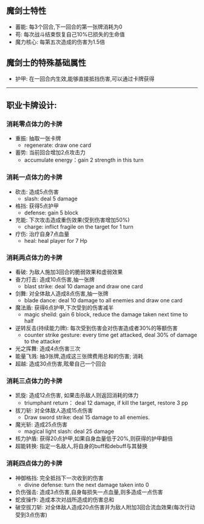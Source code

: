 ## 魔剑士特性
- 蓄能: 每3个回合,下一回合的第一张牌消耗为0
- 苟: 每次战斗结束恢复自己10%已损失的生命值
- 魔力核心: 每第五次造成的伤害为1.5倍

## 魔剑士的特殊基础属性
- 护甲: 在一回合内生效,能够直接抵挡伤害,可以通过卡牌获得

---   
## 职业卡牌设计:
### 消耗零点体力的卡牌
- 重振: 抽取一张卡牌
  - regenerate: draw one card
- 蓄势: 当前回合增加2点攻击力
  - accumulate energy：gain 2 strength in this turn 
### 消耗一点体力的卡牌
- 砍击: 造成5点伤害
  - slash: deal 5 damage
- 格挡: 获得5点护甲
  - defense: gain 5 block
- 充能: 下次攻击造成重伤效果(受到伤害增加50%)
  - charge: inflict fragile on the target for 1 turn 
- 疗伤: 治疗自身7点血量
  - heal: heal player for 7 Hp

### 消耗两点体力的卡牌
- 看破: 为敌人施加3回合的脆弱效果和虚弱效果
- 奋力打击: 造成10点伤害,抽一张牌
  - blast strike: deal 10 damage and draw one card
- 剑舞: 对全体敌人造成8点伤害,抽一张牌
  - blade dance: deal 10 damage to all enemies and draw one card
- 魔法盾: 获得6点护甲,下次受到的伤害减半
  - magic sheild: gain 6 block, reduce the damage taken next time to half
- 逆转反击(持续能力牌): 每次受到伤害会对伤害造成者30%的等额伤害 
  - counter strike gesture: every time get attacked, deal 30% of damage to the attacker
- 光之挥舞: 造成4点伤害三次
- 能量飞溅: 抽3张牌,造成这三张牌费用总和的伤害; 消耗
- 超越: 造成30点伤害,眩晕自己一个回合
### 消耗三点体力的卡牌
- 凯旋: 造成12点伤害, 如果击杀敌人则返回消耗的体力
  - triumphant return： deal 12 damage, if kill the target, restore 3 pp
- 拔刀斩: 对全体敌人造成15点伤害
  - Draw sword strike: deal 15 damage to all enemies.
- 魔光斩: 造成25点伤害
  - magical light slash: deal 25 damage
- 核力护盾: 获得20点护甲,如果自身血量低于20%,则获得的护甲翻倍
- 超能转换: 指定一名敌人,将自身的buff和debuff与其替换
### 消耗四点体力的卡牌
- 神御格挡: 完全抵挡下一次收到的伤害
  - divine defense: turn the next damage taken into 0
- 负伤强击: 造成3点伤害,自身每损失一点血量,则多造成一点伤害
- 蛇皮操作: 造成本次对战所造成的伤害总和
- 破空拔刀斩: 对全体敌人造成20点伤害并为敌人附加3回合流血效果(每次行动受到3点伤害)
